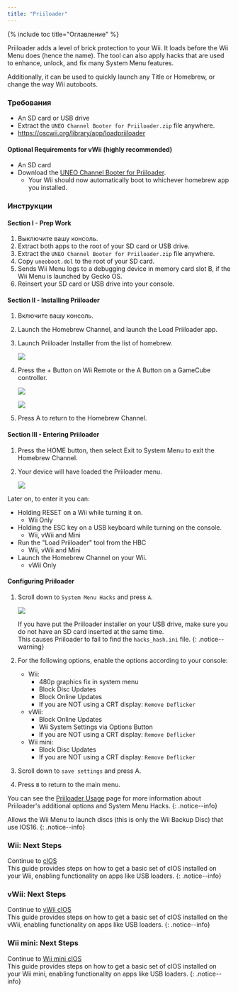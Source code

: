 ```yaml
---
title: "Priiloader"
---
```


{% include toc title="Оглавление" %}

Priiloader adds a level of brick protection to your Wii. It loads before the Wii Menu does (hence the name). The tool can also apply hacks that are used to enhance, unlock, and fix many System Menu features.

Additionally, it can be used to quickly launch any Title or Homebrew, or change the way Wii autoboots.

### Требования

* An SD card or USB drive
* Extract the `UNEO Channel Booter for Priiloader.zip` file anywhere.
* https://oscwii.org/library/app/loadpriiloader

#### Optional Requirements for vWii (highly recommended)

* An SD card
* Download the [UNEO Channel Booter for Priiloader](https://sourceforge.net/projects/usbloadergx/files/Releases/Forwarders%20dols/UNEO%20Channel%20Booter%20for%20Priiloader.zip/download).
    * Your Wii should now automatically boot to whichever homebrew app you installed.

### Инструкции

#### Section I - Prep Work

1. Выключите вашу консоль.
1. Extract both apps to the root of your SD card or USB drive.
1. Extract the `UNEO Channel Booter for Priiloader.zip` file anywhere.
1. Copy `uneoboot.dol` to the root of your SD card.
1. Sends Wii Menu logs to a debugging device in memory card slot B, if the Wii Menu is launched by Gecko OS.
1. Reinsert your SD card or USB drive into your console.

#### Section II - Installing Priiloader

1. Включите вашу консоль.
1. Launch the Homebrew Channel, and launch the Load Priiloader app.
1. Launch Priiloader Installer from the list of homebrew.

    ![](/images/hbc/priiloader-and-loadpriiloader.png)

1. Press the + Button on Wii Remote or the A Button on a GameCube controller.

    ![](/images/priiloader/installer.png)

    ![](/images/priiloader/installing.png)

1. Press A to return to the Homebrew Channel.

#### Section III - Entering Priiloader

1. Press the HOME button, then select Exit to System Menu to exit the Homebrew Channel.
1. Your device will have loaded the Priiloader menu.

    ![](/images/priiloader/menu.png)

Later on, to enter it you can:

+ Holding RESET on a Wii while turning it on.
    + Wii Only
+ Holding the ESC key on a USB keyboard while turning on the console.
    + Wii, vWii and Mini
+ Run the "Load Priiloader" tool from the HBC
    + Wii, vWii and Mini
+ Launch the Homebrew Channel on your Wii.
    + vWii Only

#### Configuring Priiloader

1. Scroll down to `System Menu Hacks` and press `A`.

    ![](/images/priiloader/menu_hacks.png)

    If you have put the Priiloader installer on your USB drive, make sure you do not have an SD card inserted at the same time. <br> This causes Priiloader to fail to find the `hacks_hash.ini` file.
    {: .notice--warning}

1. For the following options, enable the options according to your console:
    + Wii:
        + 480p graphics fix in system menu
        + Block Disc Updates
        + Block Online Updates
        + If you are NOT using a CRT display: `Remove Deflicker`
    + vWii:
        + Block Online Updates
        + Wii System Settings via Options Button
        + If you are NOT using a CRT display: `Remove Deflicker`
    + Wii mini:
        + Block Disc Updates
        + If you are NOT using a CRT display: `Remove Deflicker`
1. Scroll down to `save settings` and press A.
1. Press `B` to return to the main menu.

You can see the [Priiloader Usage](priiloader-usage) page for more information about Priiloader's additional options and System Menu Hacks.
{: .notice--info}

Allows the Wii Menu to launch discs (this is only the Wii Backup Disc) that use IOS16.
{: .notice--info}

### Wii: Next Steps

Continue to [cIOS](cios)<br> This guide provides steps on how to get a basic set of cIOS installed on your Wii, enabling functionality on apps like USB loaders.
{: .notice--info}

### vWii: Next Steps

Continue to [vWii cIOS](cios-vwii)<br> This guide provides steps on how to get a basic set of cIOS installed on the vWii, enabling functionality on apps like USB loaders.
{: .notice--info}

### Wii mini: Next Steps

Continue to [Wii mini cIOS](cios-mini)<br> This guide provides steps on how to get a basic set of cIOS installed on your Wii mini, enabling functionality on apps like USB loaders.
{: .notice--info}

